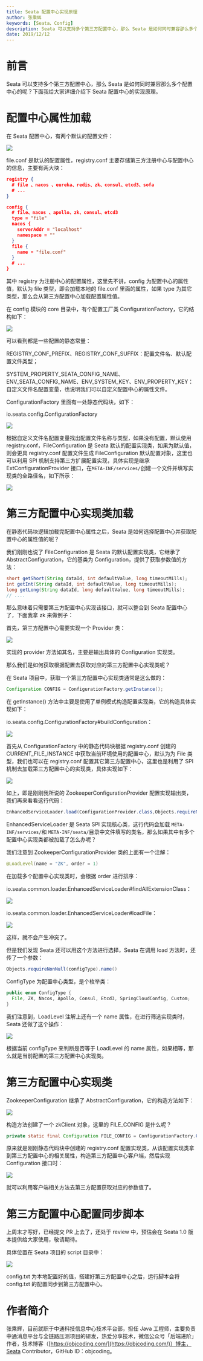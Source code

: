 ```yaml
---
title: Seata 配置中心实现原理
author: 张乘辉
keywords: [Seata、Config]
description: Seata 可以支持多个第三方配置中心，那么 Seata 是如何同时兼容那么多个配置中心的呢？
date: 2019/12/12
---
```


# 前言
Seata 可以支持多个第三方配置中心，那么 Seata 是如何同时兼容那么多个配置中心的呢？下面我给大家详细介绍下 Seata 配置中心的实现原理。


# 配置中心属性加载

在 Seata 配置中心，有两个默认的配置文件：

![](https://gitee.com/objcoding/md-picture/raw/master/img/20191211193041.png)

file.conf 是默认的配置属性，registry.conf 主要存储第三方注册中心与配置中心的信息，主要有两大块：

```json
registry {
  # file 、nacos 、eureka、redis、zk、consul、etcd3、sofa
  # ...
}

config {
  # file、nacos 、apollo、zk、consul、etcd3
  type = "file"
  nacos {
    serverAddr = "localhost"
    namespace = ""
  }
  file {
    name = "file.conf"
  }
  # ...
}
```

其中 registry 为注册中心的配置属性，这里先不讲，config 为配置中心的属性值，默认为 file 类型，即会加载本地的 file.conf 里面的属性，如果 type 为其它类型，那么会从第三方配置中心加载配置属性值。

在 config 模块的 core 目录中，有个配置工厂类 ConfigurationFactory，它的结构如下：

![](https://gitee.com/objcoding/md-picture/raw/master/img/20191210211022.png)

可以看到都是一些配置的静态常量：

REGISTRY_CONF_PREFIX、REGISTRY_CONF_SUFFIX：配置文件名、默认配置文件类型；

SYSTEM_PROPERTY_SEATA_CONFIG_NAME、ENV_SEATA_CONFIG_NAME、ENV_SYSTEM_KEY、ENV_PROPERTY_KEY：自定义文件名配置变量，也说明我们可以自定义配置中心的属性文件。

ConfigurationFactory 里面有一处静态代码块，如下：

io.seata.config.ConfigurationFactory

![](https://gitee.com/objcoding/md-picture/raw/master/img/20191211102702.png)

根据自定义文件名配置变量找出配置文件名称与类型，如果没有配置，默认使用 registry.conf，FileConfiguration 是 Seata 默认的配置实现类，如果为默认值，则会更具  registry.conf 配置文件生成 FileConfiguration 默认配置对象，这里也可以利用 SPI 机制支持第三方扩展配置实现，具体实现是继承 ExtConfigurationProvider 接口，在`META-INF/services/`创建一个文件并填写实现类的全路径名，如下所示：

![](https://gitee.com/objcoding/md-picture/raw/master/img/20191211194643.png)



# 第三方配置中心实现类加载

在静态代码块逻辑加载完配置中心属性之后，Seata 是如何选择配置中心并获取配置中心的属性值的呢？

我们刚刚也说了 FileConfiguration 是 Seata 的默认配置实现类，它继承了 AbstractConfiguration，它的基类为 Configuration，提供了获取参数值的方法：

```java
short getShort(String dataId, int defaultValue, long timeoutMills);
int getInt(String dataId, int defaultValue, long timeoutMills);
long getLong(String dataId, long defaultValue, long timeoutMills);
// ....
```

那么意味着只需要第三方配置中心实现该接口，就可以整合到 Seata 配置中心了，下面我拿 zk 来做例子：

首先，第三方配置中心需要实现一个 Provider 类：

![](https://gitee.com/objcoding/md-picture/raw/master/img/20191211200155.png)

实现的 provider 方法如其名，主要是输出具体的 Configuration 实现类。

那么我们是如何获取根据配置去获取对应的第三方配置中心实现类呢？

在 Seata 项目中，获取一个第三方配置中心实现类通常是这么做的：

```java
Configuration CONFIG = ConfigurationFactory.getInstance();
```

在 getInstance() 方法中主要是使用了单例模式构造配置实现类，它的构造具体实现如下：

io.seata.config.ConfigurationFactory#buildConfiguration：

![](https://gitee.com/objcoding/md-picture/raw/master/img/20191211102905.png)

首先从 ConfigurationFactory 中的静态代码块根据 registry.conf 创建的 CURRENT_FILE_INSTANCE 中获取当前环境使用的配置中心，默认为为 File 类型，我们也可以在 registry.conf 配置其它第三方配置中心，这里也是利用了 SPI 机制去加载第三方配置中心的实现类，具体实现如下：

![](https://gitee.com/objcoding/md-picture/raw/master/img/20191211205127.png)

如上，即是刚刚我所说的 ZookeeperConfigurationProvider 配置实现输出类，我们再来看看这行代码：

```java
EnhancedServiceLoader.load(ConfigurationProvider.class,Objects.requireNonNull(configType).name()).provide();
```

EnhancedServiceLoader 是 Seata SPI 实现核心类，这行代码会加载 `META-INF/services/`和 `META-INF/seata/`目录中文件填写的类名，那么如果其中有多个配置中心实现类都被加载了怎么办呢？

我们注意到 ZookeeperConfigurationProvider 类的上面有一个注解：

```java
@LoadLevel(name = "ZK", order = 1)
```

在加载多个配置中心实现类时，会根据 order 进行排序：

io.seata.common.loader.EnhancedServiceLoader#findAllExtensionClass：

![](https://gitee.com/objcoding/md-picture/raw/master/img/20191211210438.png)

io.seata.common.loader.EnhancedServiceLoader#loadFile：

![](https://gitee.com/objcoding/md-picture/raw/master/img/20191211210347.png)

这样，就不会产生冲突了。

但是我们发现 Seata 还可以用这个方法进行选择，Seata 在调用 load 方法时，还传了一个参数：

```java
Objects.requireNonNull(configType).name()
```

ConfigType 为配置中心类型，是个枚举类：

```java
public enum ConfigType {
  File, ZK, Nacos, Apollo, Consul, Etcd3, SpringCloudConfig, Custom;
}
```

我们注意到，LoadLevel 注解上还有一个 name 属性，在进行筛选实现类时，Seata 还做了这个操作：

![](https://gitee.com/objcoding/md-picture/raw/master/img/20191211211210.png)

根据当前 configType 来判断是否等于 LoadLevel 的 name 属性，如果相等，那么就是当前配置的第三方配置中心实现类。



# 第三方配置中心实现类

ZookeeperConfiguration 继承了 AbstractConfiguration，它的构造方法如下：

![](https://gitee.com/objcoding/md-picture/raw/master/img/20191211202510.png)

构造方法创建了一个 zkClient 对象，这里的 FILE_CONFIG 是什么呢？

```java
private static final Configuration FILE_CONFIG = ConfigurationFactory.CURRENT_FILE_INSTANCE;
```

原来就是刚刚静态代码块中创建的 registry.conf 配置实现类，从该配置实现类拿到第三方配置中心的相关属性，构造第三方配置中心客户端，然后实现 Configuration 接口时：

![](https://gitee.com/objcoding/md-picture/raw/master/img/20191211203735.png)

就可以利用客户端相关方法去第三方配置获取对应的参数值了。



# 第三方配置中心配置同步脚本

上周末才写好，已经提交 PR 上去了，还处于 review 中，预估会在 Seata 1.0 版本提供给大家使用，敬请期待。

具体位置在 Seata 项目的 script 目录中：

![](https://gitee.com/objcoding/md-picture/raw/master/img/20191211212141.png)

config.txt 为本地配置好的值，搭建好第三方配置中心之后，运行脚本会将 config.txt 的配置同步到第三方配置中心。


# 作者简介

张乘辉，目前就职于中通科技信息中心技术平台部，担任 Java 工程师，主要负责中通消息平台与全链路压测项目的研发，热爱分享技术，微信公众号「后端进阶」作者，技术博客（[https://objcoding.com/](https://objcoding.com/)）博主，Seata Contributor，GitHub ID：objcoding。